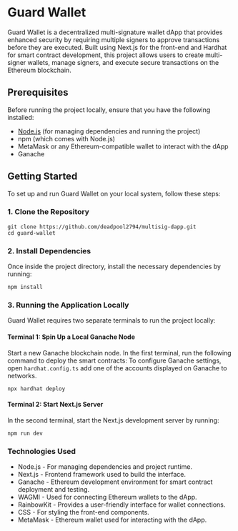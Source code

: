 # Guard Wallet

Guard Wallet is a decentralized multi-signature wallet dApp that provides enhanced security by requiring multiple signers to approve transactions before they are executed. Built using Next.js for the front-end and Hardhat for smart contract development, this project allows users to create multi-signer wallets, manage signers, and execute secure transactions on the Ethereum blockchain.

## Prerequisites

Before running the project locally, ensure that you have the following installed:

-   [Node.js](https://nodejs.org/) (for managing dependencies and running the project)
-   npm (which comes with Node.js)
-   MetaMask or any Ethereum-compatible wallet to interact with the dApp
-   Ganache

## Getting Started

To set up and run Guard Wallet on your local system, follow these steps:

### 1. Clone the Repository

```
git clone https://github.com/deadpool2794/multisig-dapp.git
cd guard-wallet
```

### 2. Install Dependencies

Once inside the project directory, install the necessary dependencies by running:

```
npm install
```

### 3. Running the Application Locally

Guard Wallet requires two separate terminals to run the project locally:

#### Terminal 1: Spin Up a Local Ganache Node

Start a new Ganache blockchain node. In the first terminal, run the following command to deploy the smart contracts:
To configure Ganache settings, open `hardhat.config.ts` add one of the accounts displayed on Ganache to networks.

```
npx hardhat deploy
```

#### Terminal 2: Start Next.js Server

In the second terminal, start the Next.js development server by running:

```
npm run dev
```

### Technologies Used

-   Node.js - For managing dependencies and project runtime.
-   Next.js - Frontend framework used to build the interface.
-   Ganache - Ethereum development environment for smart contract deployment and testing.
-   WAGMI - Used for connecting Ethereum wallets to the dApp.
-   RainbowKit - Provides a user-friendly interface for wallet connections.
-   CSS - For styling the front-end components.
-   MetaMask - Ethereum wallet used for interacting with the dApp.
